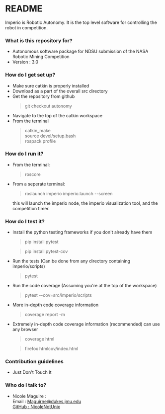 # README #

Imperio is Robotic Autonomy. It is the top level software for controlling the robot in competition.

### What is this repository for? ###

* Autonomous software package for NDSU submission of the NASA Robotic Mining Competition
* Version : 3.0

### How do I get set up? ###

* Make sure catkin is properly installed
* Download as a part of the overall src directory
* Get the repository from github
  >git checkout autonomy
* Navigate to the top of the catkin workspace
* From the terminal
  >catkin_make  
  >source devel/setup.bash    
  >rospack profile  
  
### How do I run it? ###

* From the terminal:  
   >roscore

* From a seperate terminal:  
   >roslaunch imperio imperio.launch --screen
   
   this will launch the imperio node, the imperio visualization tool, and the competition timer.

### How do I test it? ###

* Install the python testing frameworks if you don't already have them
   >pip install pytest
   
   >pip install pytest-cov

* Run the tests (Can be done from any directory containing imperio/scripts)
   >pytest

* Run the code coverage (Assuming you're at the top of the workspace)
   >pytest --cov=src/imperio/scripts
* More in-depth code coverage information
   >coverage report -m
* Extremely in-depth code coverage information (recommended) can use any browser
   >coverage html

   >firefox htmlcov/index.html

### Contribution guidelines ###

 * Just Don't Touch It

### Who do I talk to? ###

* Nicole Maguire :   
 Email : Maguirne@dukes.jmu.edu  
 [GitHub : NicoleNotUnix](https://github.com/NicoleNotUnix)  


